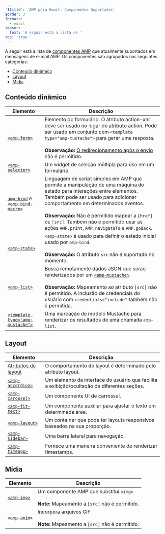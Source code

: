 ```yaml
---
'$title': 'AMP para Email: Componentes Suportados'
$order: 3
formats:
  - email
teaser:
  text: 'A seguir está a lista de '
toc: 'true'
---
```


<!--
This file is imported from https://github.com/ampproject/amphtml/blob/main/spec/email/amp-email-components.md.
Please do not change this file.
If you have found a bug or an issue please
have a look and request a pull request there.
-->

<!---
Copyright 2018 The AMP HTML Authors. All Rights Reserved.

Licensed under the Apache License, Version 2.0 (the "License");
you may not use this file except in compliance with the License.
You may obtain a copy of the License at

      http://www.apache.org/licenses/LICENSE-2.0

Unless required by applicable law or agreed to in writing, software
distributed under the License is distributed on an "AS-IS" BASIS,
WITHOUT WARRANTIES OR CONDITIONS OF ANY KIND, either express or implied.
See the License for the specific language governing permissions and
limitations under the License.
-->

A seguir está a lista de [componentes AMP](https://amp.dev/documentation/components/?format=email) que atualmente suportados em mensagens de e-mail AMP. Os componentes são agrupados nas seguintes categorias:

- [Conteúdo dinâmico](#dynamic-content)
- [Layout](#layout)
- [Mídia](#media)

## Conteúdo dinâmico <a name="dynamic-content"></a>

| Elemento                                                                                                                                                                      | Descrição                                                                                                                                                                                                                                                                                                                                                  |
| ----------------------------------------------------------------------------------------------------------------------------------------------------------------------------- | ---------------------------------------------------------------------------------------------------------------------------------------------------------------------------------------------------------------------------------------------------------------------------------------------------------------------------------------------------------- |
| [`<amp-form>`](https://amp.dev/documentation/components/amp-form)                                                                                                             | Elemento do formulário. O atributo action-xhr deve ser usado no lugar do atributo action. Pode ser usado em conjunto com `<template type="amp-mustache">` para gerar uma resposta. <br><br>**Observação:** [O redirecionamento após o envio](https://amp.dev/documentation/components/amp-form/#redirecting-after-a-submission) não é permitido.           |
| [`<amp-selector>`](https://amp.dev/documentation/components/amp-selector)                                                                                                     | Um widget de seleção múltipla para uso em um formulário.                                                                                                                                                                                                                                                                                                   |
| [`amp-bind`](https://amp.dev/documentation/components/amp-bind) e [`<amp-bind-macro>`](https://amp.dev/documentation/components/amp-bind#defining-macros-with-amp-bind-macro) | Linguagem de script simples em AMP que permite a manipulação de uma máquina de estado para interações entre elementos. Também pode ser usado para adicionar comportamento em determinados eventos.<br><br>**Observação:** Não é permitido mapear a `[href]` ou `[src]`. Também não é permitido usar as ações `AMP.print`, `AMP.navigateTo` e `AMP.goBack`. |
| [`<amp-state>`](https://amp.dev/documentation/components/amp-bind#%3Camp-state%3E-specification)                                                                              | `<amp-state>` é usado para definir o estado inicial usado por `amp-bind`.<br><br>**Observação:** O atributo `src` não é suportado no momento.                                                                                                                                                                                                              |
| [`<amp-list>`](https://amp.dev/documentation/components/amp-list)                                                                                                             | Busca remotamente dados JSON que serão renderizados por um [`<amp-mustache>`](https://amp.dev/documentation/components/amp-mustache).<br><br>**Observação:** Mapeamento ao atributo `[src]` não é permitido. A inclusão de credenciais do usuário com `credentials="include"` também não é permitida.                                                      |
| [`<template type="amp-mustache">`](https://amp.dev/documentation/components/amp-mustache)                                                                                     | Uma marcação de modelo Mustache para renderizar os resultados de uma chamada `amp-list`.                                                                                                                                                                                                                                                                   |

## Layout <a name="layout"></a>

| Elemento                                                                                                           | Descrição                                                                                   |
| ------------------------------------------------------------------------------------------------------------------ | ------------------------------------------------------------------------------------------- |
| [Atributos de layout](https://amp.dev/documentation/guides-and-tutorials/learn/amp-html-layout/#layout-attributes) | O comportamento do layout é determinado pelo atributo layout.                               |
| [`<amp-accordion>`](https://amp.dev/documentation/components/amp-accordion)                                        | Um elemento da interface do usuário que facilita a exibição/ocultação de diferentes seções. |
| [`<amp-carousel>`](https://amp.dev/documentation/components/amp-carousel)                                          | Um componente UI de carrossel.                                                              |
| [`<amp-fit-text>`](https://amp.dev/documentation/components/amp-fit-text)                                          | Um componente auxiliar para ajustar o texto em determinada área.                            |
| [`<amp-layout>`](https://amp.dev/documentation/components/amp-layout)                                              | Um container que pode ter layouts responsivos baseados na sua proporção.                    |
| [`<amp-sidebar>`](https://amp.dev/documentation/components/amp-sidebar)                                            | Uma barra lateral para navegação.                                                           |
| [`<amp-timeago>`](https://amp.dev/documentation/components/amp-timeago)                                            | Fornece uma maneira conveniente de renderizar timestamps.                                   |

## Mídia <a name="media"></a>

| Elemento                                                          | Descrição                                                                                       |
| ----------------------------------------------------------------- | ----------------------------------------------------------------------------------------------- |
| [`<amp-img>`](https://amp.dev/documentation/components/amp-img)   | Um componente AMP que substitui `<img>`.<br><br>**Note:** Mapeamento a `[src]` não é permitido. |
| [`<amp-anim>`](https://amp.dev/documentation/components/amp-anim) | Incorpora arquivos GIF.<br><br>**Note:** Mapeamento a `[src]` não é permitido.                  |
